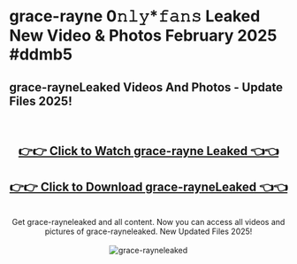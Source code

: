 # grace-rayne 0𝚗𝚕𝚢*𝚏𝚊𝚗𝚜 Leaked New Video & Photos February 2025 #ddmb5

<h2>grace-rayneLeaked Videos And Photos - Update Files 2025!</h2>
<br>
<div align="center">
<h2><a href="https://mediaupload.pro?title=grace-rayne&ref=11F" rel="nofollow">👉👉 Click to Watch grace-rayne Leaked 👈👈</a></h2>
<h2><a href="https://mediaupload.pro?title=grace-rayne&ref=11F" rel="nofollow">👉👉 Click to Download grace-rayneLeaked 👈👈</a></h2>
<br>
Get grace-rayneleaked and all content. Now you can access all videos and pictures of grace-rayneleaked. New Updated Files 2025!
<br>
<br>
<a href="https://mediaupload.pro?title=grace-rayne&ref=11F" rel="nofollow" data-target="animated-image.originalLink"><img src="https://i.ibb.co/Gkj2r4b/banner.png" alt="grace-rayneleaked" style="max-width: 100%; display: inline-block;" data-target="animated-image.originalImage"></a>
</div>
<br>

